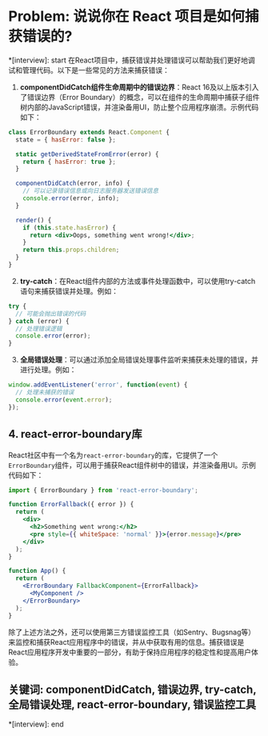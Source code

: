 # Problem: 说说你在 React 项目是如何捕获错误的?

*[interview]: start
在React项目中，捕获错误并处理错误可以帮助我们更好地调试和管理代码。以下是一些常见的方法来捕获错误：

1. **componentDidCatch组件生命周期中的错误边界**：React 16及以上版本引入了错误边界（Error Boundary）的概念，可以在组件的生命周期中捕获子组件树内部的JavaScript错误，并渲染备用UI，防止整个应用程序崩溃。示例代码如下：
```jsx
class ErrorBoundary extends React.Component {
  state = { hasError: false };

  static getDerivedStateFromError(error) {
    return { hasError: true };
  }

  componentDidCatch(error, info) {
    // 可以记录错误信息或向日志服务器发送错误信息
    console.error(error, info);
  }

  render() {
    if (this.state.hasError) {
      return <div>Oops, something went wrong!</div>;
    }
    return this.props.children;
  }
}
```

2. **try-catch**：在React组件内部的方法或事件处理函数中，可以使用try-catch语句来捕获错误并处理。例如：
```jsx
try {
  // 可能会抛出错误的代码
} catch (error) {
  // 处理错误逻辑
  console.error(error);
}
```

3. **全局错误处理**：可以通过添加全局错误处理事件监听来捕获未处理的错误，并进行处理。例如：
```javascript
window.addEventListener('error', function(event) {
  // 处理未捕获的错误
  console.error(event.error);
});
```

## 4. react-error-boundary库

React社区中有一个名为`react-error-boundary`的库，它提供了一个`ErrorBoundary`组件，可以用于捕获React组件树中的错误，并渲染备用UI。示例代码如下：
```jsx
import { ErrorBoundary } from 'react-error-boundary';

function ErrorFallback({ error }) {
  return (
    <div>
      <h2>Something went wrong:</h2>
      <pre style={{ whiteSpace: 'normal' }}>{error.message}</pre>
    </div>
  );
}

function App() {
  return (
    <ErrorBoundary FallbackComponent={ErrorFallback}>
      <MyComponent />
    </ErrorBoundary>
  );
}
```

除了上述方法之外，还可以使用第三方错误监控工具（如Sentry、Bugsnag等）来监控和捕获React应用程序中的错误，并从中获取有用的信息。捕获错误是React应用程序开发中重要的一部分，有助于保持应用程序的稳定性和提高用户体验。

## 关键词: componentDidCatch, 错误边界, try-catch, 全局错误处理, react-error-boundary, 错误监控工具
*[interview]: end

